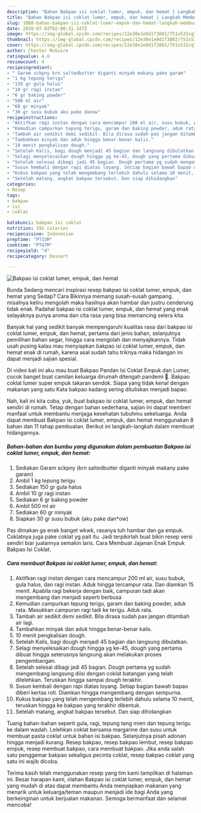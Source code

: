 ```yaml
---
description: "Bahan Bakpao isi coklat lumer, empuk, dan hemat | Langkah Membuat Bakpao isi coklat lumer, empuk, dan hemat Yang Bisa Manjain Lidah"
title: "Bahan Bakpao isi coklat lumer, empuk, dan hemat | Langkah Membuat Bakpao isi coklat lumer, empuk, dan hemat Yang Bisa Manjain Lidah"
slug: 1068-bahan-bakpao-isi-coklat-lumer-empuk-dan-hemat-langkah-membuat-bakpao-isi-coklat-lumer-empuk-dan-hemat-yang-bisa-manjain-lidah
date: 2020-07-02T02:08:31.347Z
image: https://img-global.cpcdn.com/recipes/12e38e1e0d1f3802/751x532cq70/bakpao-isi-coklat-lumer-empuk-dan-hemat-foto-resep-utama.jpg
thumbnail: https://img-global.cpcdn.com/recipes/12e38e1e0d1f3802/751x532cq70/bakpao-isi-coklat-lumer-empuk-dan-hemat-foto-resep-utama.jpg
cover: https://img-global.cpcdn.com/recipes/12e38e1e0d1f3802/751x532cq70/bakpao-isi-coklat-lumer-empuk-dan-hemat-foto-resep-utama.jpg
author: Chester McGuire
ratingvalue: 4.6
reviewcount: 4
recipeingredient:
- " Garam sckpny krn saltedbutter diganti minyak makany pake garam"
- "1 kg tepung terigu"
- "150 gr gula halus"
- "10 gr ragi instan"
- "6 gr baking powder"
- "500 ml air"
- "60 gr minyak"
- "30 gr susu bubuk aku pake danow"
recipeinstructions:
- "Aktifkan ragi instan dengan cara mencampur 200 ml air, susu bubuk, gula halus, dan ragi instan. Aduk hingga tercampur rata. Dan diamkan 15 menit. Apabila ragi bekerja dengan baik, campuran tadi akan mengembang dan menjadi seperti berbusa"
- "Kemudian campurkan tepung terigu, garam dan baking powder, aduk rata. Masukkan campuran ragi tadi ke terigu. Aduk rata."
- "Tambah air sedikit demi sedikit. Bila dirasa sudah pas jangan ditambah air lagi."
- "Tambahkan minyak dan aduk hingga benar-benar kalis."
- "10 menit pengkalisan dough."
- "Setelah Kalis, bagi dough menjadi 45 bagian dan langsung dibulatkan."
- "Selagi menyelesaikan dough hingga yg ke-45, dough yang pertama dibuat hingga seterusnya langsung akan melakukan proses pengembangan."
- "Setelah selesai dibagi jadi 45 bagian. Dough pertama yg sudah mengembang langsung diisi dengan coklat batangan yang telah dilelehkan. Teruskan hingga sampai dough terakhir."
- "Susun kembali dengan rapi diatas loyang. Setiap bagian bawah bapao diberi kertas roti. Diamkan hingga mengembang dengan sempurna."
- "Kukus bakpao yang telah mengembang terlebih dahulu selama 10 menit, teruskan hingga ke bakpao yang terakhir dibentuk."
- "Setelah matang, angkat bakpao tersebut. Dan siap dihidangkan"
categories:
- Resep
tags:
- bakpao
- isi
- coklat

katakunci: bakpao isi coklat 
nutrition: 191 calories
recipecuisine: Indonesian
preptime: "PT33M"
cooktime: "PT47M"
recipeyield: "4"
recipecategory: Dessert

---
```



![Bakpao isi coklat lumer, empuk, dan hemat](https://img-global.cpcdn.com/recipes/12e38e1e0d1f3802/751x532cq70/bakpao-isi-coklat-lumer-empuk-dan-hemat-foto-resep-utama.jpg)

Bunda Sedang mencari inspirasi resep bakpao isi coklat lumer, empuk, dan hemat yang Sedap? Cara Bikinnya memang susah-susah gampang. misalnya keliru mengolah maka hasilnya akan hambar dan justru cenderung tidak enak. Padahal bakpao isi coklat lumer, empuk, dan hemat yang enak selayaknya punya aroma dan cita rasa yang bisa memancing selera kita.

Banyak hal yang sedikit banyak mempengaruhi kualitas rasa dari bakpao isi coklat lumer, empuk, dan hemat, pertama dari jenis bahan, selanjutnya pemilihan bahan segar, hingga cara mengolah dan menyajikannya. Tidak usah pusing kalau mau menyiapkan bakpao isi coklat lumer, empuk, dan hemat enak di rumah, karena asal sudah tahu triknya maka hidangan ini dapat menjadi sajian spesial.

Di video kali ini aku mau buat Bakpao Pandan Isi Coklat Empuk dan Lumer, cocok banget buat camilan keluarga dirumah ditengah pandemi 🤗. Bakpao coklat lumer super empuk takaran sendok. Siapa yang tidak kenal dengan makanan yang satu Kata bakpao kadang sering dituliskan menjadi bapao.


Nah, kali ini kita coba, yuk, buat bakpao isi coklat lumer, empuk, dan hemat sendiri di rumah. Tetap dengan bahan sederhana, sajian ini dapat memberi manfaat untuk membantu menjaga kesehatan tubuhmu sekeluarga. Anda dapat membuat Bakpao isi coklat lumer, empuk, dan hemat menggunakan 8 bahan dan 11 tahap pembuatan. Berikut ini langkah-langkah dalam membuat hidangannya.

<!--inarticleads1-->

##### Bahan-bahan dan bumbu yang digunakan dalam pembuatan Bakpao isi coklat lumer, empuk, dan hemat:

1. Sediakan  Garam sckpny (krn saltedbutter diganti minyak makany pake garam)
1. Ambil 1 kg tepung terigu
1. Sediakan 150 gr gula halus
1. Ambil 10 gr ragi instan
1. Sediakan 6 gr baking powder
1. Ambil 500 ml air
1. Sediakan 60 gr minyak
1. Siapkan 30 gr susu bubuk (aku pake dan*ow)


Pas dimakan ga enak banget wkwk, rasanya tuh hambar dan ga empuk. Coklatnya juga pake coklat yg pait itu. Jadi terpikirlah buat bikin resep versi sendiri biar jualannya semakin laris. Cara Membuat Jajanan Enak Empuk Bakpao Isi Coklat. 

<!--inarticleads2-->

##### Cara membuat Bakpao isi coklat lumer, empuk, dan hemat:

1. Aktifkan ragi instan dengan cara mencampur 200 ml air, susu bubuk, gula halus, dan ragi instan. Aduk hingga tercampur rata. Dan diamkan 15 menit. Apabila ragi bekerja dengan baik, campuran tadi akan mengembang dan menjadi seperti berbusa
1. Kemudian campurkan tepung terigu, garam dan baking powder, aduk rata. Masukkan campuran ragi tadi ke terigu. Aduk rata.
1. Tambah air sedikit demi sedikit. Bila dirasa sudah pas jangan ditambah air lagi.
1. Tambahkan minyak dan aduk hingga benar-benar kalis.
1. 10 menit pengkalisan dough.
1. Setelah Kalis, bagi dough menjadi 45 bagian dan langsung dibulatkan.
1. Selagi menyelesaikan dough hingga yg ke-45, dough yang pertama dibuat hingga seterusnya langsung akan melakukan proses pengembangan.
1. Setelah selesai dibagi jadi 45 bagian. Dough pertama yg sudah mengembang langsung diisi dengan coklat batangan yang telah dilelehkan. Teruskan hingga sampai dough terakhir.
1. Susun kembali dengan rapi diatas loyang. Setiap bagian bawah bapao diberi kertas roti. Diamkan hingga mengembang dengan sempurna.
1. Kukus bakpao yang telah mengembang terlebih dahulu selama 10 menit, teruskan hingga ke bakpao yang terakhir dibentuk.
1. Setelah matang, angkat bakpao tersebut. Dan siap dihidangkan


Tuang bahan-bahan seperti gula, ragi, tepung tang mien dan tepung terigu ke dalam wadah. Lelehkan coklat bersama margarine dan susu untuk membuat pasta coklat untuk bahan isi bakpao. Selanjutnya pisah adonan hingga menjadi kurang. Resep bakpao, resep bakpao lembut, resep bakpao empuk, resep membuat bakpao, cara membuat bakpao. Jika anda salah satu penggemar bakpao sekaligus pecinta coklat, resep bakpao coklat yang satu ini wajib dicoba. 

Terima kasih telah menggunakan resep yang tim kami tampilkan di halaman ini. Besar harapan kami, olahan Bakpao isi coklat lumer, empuk, dan hemat yang mudah di atas dapat membantu Anda menyiapkan makanan yang menarik untuk keluarga/teman maupun menjadi ide bagi Anda yang berkeinginan untuk berjualan makanan. Semoga bermanfaat dan selamat mencoba!
